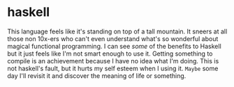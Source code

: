 # haskell

This language feels like it's standing on top of a tall mountain.
It sneers at all those non 10x-ers who can't even understand what's so wonderful
about magical functional programming.
I can see *some* of the benefits to Haskell but it just feels like I'm not smart
enough to use it.
Getting something to compile is an achievement because I have no idea what I'm
doing.
This is not haskell's fault, but it hurts my self esteem when I using it.
`Maybe` some day I'll revisit it and discover the meaning of life or something.
